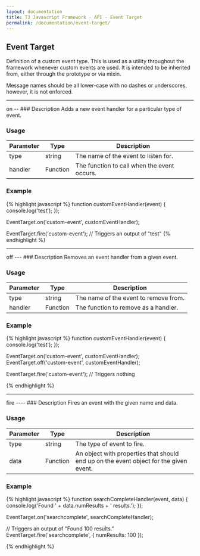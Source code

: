 ```yaml
---
layout: documentation
title: T3 Javascript Framework - API - Event Target
permalink: /documentation/event-target/
---
```


Event Target
------------
Definition of a custom event type. This is used as a utility throughout the framework whenever custom events are used.
It is intended to be inherited from, either through the prototype or via mixin.

Message names should be all lower-case with no dashes or underscores, however, it is not enforced.

<hr class="separator">

<div class="anchor" id="on"></div>
on
--
### Description
Adds a new event handler for a particular type of event.

### Usage
<table class="table table-striped">
	<thead>
		<tr>
			<th>Parameter</th>
			<th>Type</th>
			<th>Description</th>
		</tr>
	</thead>
	<tbody>
		<tr>
			<td class="required">type</td>
			<td>string</td>
			<td>The name of the event to listen for.</td>
		</tr>
		<tr>
			<td class="required">handler</td>
			<td>Function</td>
			<td>The function to call when the event occurs.</td>
		</tr>
	</tbody>
</table>

### Example
{% highlight javascript %}
function customEventHandler(event) {
	console.log('test');
});

EventTarget.on('custom-event', customEventHandler);

EventTarget.fire('custom-event'); // Triggers an output of "test"
{% endhighlight %}

<hr class="separator">

<div class="anchor" id="off"></div>
off
---
### Description
Removes an event handler from a given event.

### Usage
<table class="table table-striped">
	<thead>
		<tr>
			<th>Parameter</th>
			<th>Type</th>
			<th>Description</th>
		</tr>
	</thead>
	<tbody>
		<tr>
			<td class="required">type</td>
			<td>string</td>
			<td>The name of the event to remove from.</td>
		</tr>
		<tr>
			<td class="required">handler</td>
			<td>Function</td>
			<td>The function to remove as a handler.</td>
		</tr>
	</tbody>
</table>

### Example
{% highlight javascript %}
function customEventHandler(event) {
	console.log('test');
});

EventTarget.on('custom-event', customEventHandler);
EventTarget.off('custom-event', customEventHandler);

EventTarget.fire('custom-event'); // Triggers nothing


{% endhighlight %}

<hr class="separator">

<div class="anchor" id="fire"></div>
fire
----
### Description
Fires an event with the given name and data.

### Usage
<table class="table table-striped">
	<thead>
		<tr>
			<th>Parameter</th>
			<th>Type</th>
			<th>Description</th>
		</tr>
	</thead>
	<tbody>
		<tr>
			<td class="required">type</td>
			<td>string</td>
			<td>The type of event to fire.</td>
		</tr>
		<tr>
			<td class="optional">data</td>
			<td>Function</td>
			<td>An object with properties that should end up on the event object for the given event.</td>
		</tr>
	</tbody>
</table>

### Example
{% highlight javascript %}
function searchCompleteHandler(event, data) {
	console.log('Found ' + data.numResults + ' results.');
});

EventTarget.on('searchcomplete', searchCompleteHandler);

// Triggers an output of "Found 100 results."
EventTarget.fire('searchcomplete', {
	numResults: 100
});

{% endhighlight %}
